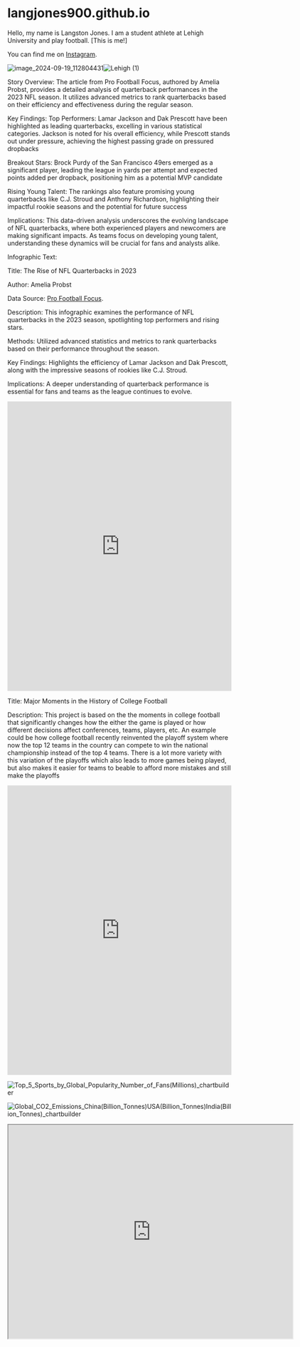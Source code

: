 # langjones900.github.io

Hello, my name is Langston Jones. I am a student athlete at Lehigh University and play football.
[This is me!]

You can find me on [Instagram](https://www.instagram.com/big_lang18/).

![image_2024-09-19_112804431](https://github.com/user-attachments/assets/73591cf3-6670-422a-b7f6-3472b428c272)![Lehigh (1)](https://github.com/user-attachments/assets/94d4b4a4-f18d-45f9-a5db-1b74b59dbf49)

Story Overview:
The article from Pro Football Focus, authored by Amelia Probst, provides a detailed analysis of quarterback performances in the 2023 NFL season. It utilizes advanced metrics to rank quarterbacks based on their efficiency and effectiveness during the regular season.

Key Findings:
Top Performers: Lamar Jackson and Dak Prescott have been highlighted as leading quarterbacks, excelling in various statistical categories. Jackson is noted for his overall efficiency, while Prescott stands out under pressure, achieving the highest passing grade on pressured dropbacks

Breakout Stars: Brock Purdy of the San Francisco 49ers emerged as a significant player, leading the league in yards per attempt and expected points added per dropback, positioning him as a potential MVP candidate​

Rising Young Talent: The rankings also feature promising young quarterbacks like C.J. Stroud and Anthony Richardson, highlighting their impactful rookie seasons and the potential for future success​

Implications:
This data-driven analysis underscores the evolving landscape of NFL quarterbacks, where both experienced players and newcomers are making significant impacts. As teams focus on developing young talent, understanding these dynamics will be crucial for fans and analysts alike.

Infographic Text:

Title: The Rise of NFL Quarterbacks in 2023

Author: Amelia Probst

Data Source: [Pro Football Focus](https://www.pff.com/news/nfl-final-2023-analytical-quarterback-rankings-lamar-jackson-dak-prescott-lead-the-way).

Description: This infographic examines the performance of NFL quarterbacks in the 2023 season, spotlighting top performers and rising stars.

Methods: Utilized advanced statistics and metrics to rank quarterbacks based on their performance throughout the season.

Key Findings: Highlights the efficiency of Lamar Jackson and Dak Prescott, along with the impressive seasons of rookies like C.J. Stroud.

Implications: A deeper understanding of quarterback performance is essential for fans and teams as the league continues to evolve.

<iframe src='https://cdn.knightlab.com/libs/timeline3/latest/embed/index.html?source=1U0iOjlwSORJXES3O15-V4bmPhgyF8JBP3DOH2igzN4k&font=Default&lang=en&initial_zoom=2&height=650' width='100%' height='650' webkitallowfullscreen mozallowfullscreen allowfullscreen frameborder='0'></iframe> 



Title: Major Moments in the History of College Football

Description: This project is based on the the moments in college football that significantly changes how the either the game is played or how different decisions affect conferences, teams, players, etc. An example could be how college football recently reinvented the playoff system where now the top 12 teams in the country can compete to win the national championship instead of the top 4 teams. There is a lot more variety with this variation of the playoffs which also leads to more games being played, but also makes it easier for teams to beable to afford more mistakes and still make the playoffs

<iframe src='https://cdn.knightlab.com/libs/timeline3/latest/embed/index.html?source=1kM8ofw5O9iCk0cVz9MzWneKTlys0lZ-vGW9olH7NeaM&font=Default&lang=en&initial_zoom=2&height=650' width='100%' height='650' webkitallowfullscreen mozallowfullscreen allowfullscreen frameborder='0'></iframe> 



![Top_5_Sports_by_Global_Popularity_Number_of_Fans(Millions)_chartbuilder](https://github.com/user-attachments/assets/a932b457-56b6-460a-acec-fa553f9a9e7d)


![_Global_CO2_Emissions_China_(Billion_Tonnes)_USA_(Billion_Tonnes)_India_(Billion_Tonnes)_chartbuilder](https://github.com/user-attachments/assets/4ce0d688-822e-4e78-b25f-fe8f66cbe5fb)


<iframe src="https://www.google.com/maps/d/u/0/embed?mid=1V3tXSqMqwL2MBRxahgBlfJRDR38AzxY&ehbc=2E312F" width="640" height="480"></iframe>
